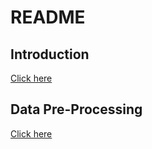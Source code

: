 # README

## Introduction
[Click here](Material/01_Introduction.md)

## Data Pre-Processing
[Click here](Material/02_Data_PreProcessing.md)
